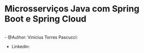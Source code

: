 <h1>Microsserviços Java com Spring Boot e Spring Cloud</h1>

<br>
 - @Author: Vinicius Torres Pascucci:
 <ul>
  <li>Linkedin: <a href="https://www.linkedin.com/in/vinicius-pascucci-b06744b5/" </a> </li>
